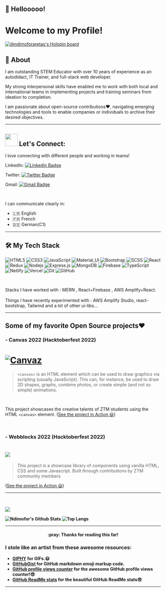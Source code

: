 ##  :wave: Hellooooo!

# Welcome to my Profile!

[![@ndimoforaretas's Holopin board](https://holopin.me/ndimoforaretas)](https://holopin.io/@ndimoforaretas)





## 🧐 About
I am outstanding STEM Educator with over 10 years of experience as an autodidact, IT Trainer, and full-stack web developer.

My strong interpersonal skills have enabled me to work with both local and international teams in implementing projects and training seminars from ideation to completion. 

I am passionate about open-source contributions❤️, navigating emerging technologies and tools to enable companies or individuals to archive their desired objectives.

<hr/>

## <img src="https://media.giphy.com/media/LnQjpWaON8nhr21vNW/giphy.gif" width="40"> Let's Connect:
 I love connecting with different people and working in teams!
 
LinkedIn: [![Linkedin Badge](https://img.shields.io/badge/-Ndimofor_Aretas-blue?style=flat-square&logo=Linkedin&logoColor=white&link=https://www.linkedin.com/in/ndimofor-ndimofor-aretas-360917119/)](https://www.linkedin.com/in/ndimofor-ndimofor-aretas-360917119/)

Twitter: [![Twitter Badge](https://img.shields.io/badge/-@aretasndi-1ca0f1?style=flat-square&labelColor=1ca0f1&logo=twitter&logoColor=white&link=https://twitter.com/aretasndi)](https://twitter.com/aretasndi)

Gmail: [![Gmail Badge](https://img.shields.io/badge/-ndimaret@gmail.com-c14438?style=flat-square&logo=Gmail&logoColor=white&link=mailto:ndimaret@gmail.com)](mailto:ndimaret@gmail.com)

<br>

 I can communicate clearly in:
 
 - 🇱🇷 English
 - 🇫🇷 French
 - 🇩🇪 German(C1)
  

  <hr/>

## 🛠️ My Tech Stack 

![HTML5](https://img.shields.io/badge/-HTML5-black?style=flat-square&logo=html5&logoColor=white)
![CSS3](https://img.shields.io/badge/-CSS3-black?style=flat-square&logo=css3)
![JavaScript](https://img.shields.io/badge/-JavaScript-black?style=flat-square&logo=javascript)
![Material_UI](https://img.shields.io/badge/-Material_UI-black?style=flat-square&logo=material-ui)
![Bootstrap](https://img.shields.io/badge/-Bootstrap-black?style=flat-square&logo=bootstrap)
![SCSS](https://img.shields.io/badge/-SCSS-black?style=flat-square&logo=SASS)
![React](https://img.shields.io/badge/-React-black?style=flat-square&logo=react)
![Redux](https://img.shields.io/badge/-Redux-black?style=flat-square&logo=Redux)
![Nodejs](https://img.shields.io/badge/-Nodejs-black?style=flat-square&logo=Node.js)
![Express.js](https://img.shields.io/badge/-Express-black?style=flat-square&logo=expressjs)
![MongoDB](https://img.shields.io/badge/-MongoDB-black?style=flat-square&logo=mongodb)
![Firebase](https://img.shields.io/badge/-Firebase-black?style=flat-square&logo=Firebase)
![TypeScript](https://img.shields.io/badge/-TypeScript-000000?style=flat&logo=typescript)
![Netlify](https://img.shields.io/badge/-Netlify-black?style=flat-square&logo=netlify)
![Vercel](https://img.shields.io/badge/-Vercel-black?style=flat-square&logo=vercel)
![Git](https://img.shields.io/badge/-Git-black?style=flat-square&logo=git)
![GitHub](https://img.shields.io/badge/-GitHub-black?style=flat-square&logo=github)
  
 <br>

Stacks I have worked with : MERN , React+Firebase , AWS Amplify+React.
<br/>  
Things I have recently experimented with : AWS Amplify Studio, react-bootstrap, Tailwind and a lot of other ui-libs...

  
<hr/>



  
## Some of my favorite Open Source projects❤️

### - Canvas 2022 (Hacktoberfest 2022)


# [![Canvaz](https://img.shields.io/badge/CREATIVE%20CSS%20PROJECT-Canvas-4E3188?style=for-the-badge&logo=CSS3)](https://github.com/zero-to-mastery/canvas-2022)
  
> `<canvas>` is an HTML element which can be used to draw graphics via scripting (usually JavaScript). This can, for instance, be used to draw 2D shapes, graphs, combine photos, or create simple (and not so simple) animations.
 
  <br>
  
This project showcases the creative talents of ZTM students using the HTML `<canvas>` element.  ([See the project in Action 😃](https://zero-to-mastery.github.io/canvas-2022/))
  
<br>
  
### - Webblocks 2022 (Hacktoberfest 2022)
# ![](https://img.shields.io/badge/Html%20%26%20Javascript%20%26%20CSS%20PROJECT-WebBlocks-00adb5?style=for-the-badge&logo=JavaScript)
 > This project is a showcase library of components using vanilla HTML, CSS and some Javascript.  Built through contributions by ZTM community members


([See the project in Action 😃](https://zero-to-mastery.github.io/webblocks-2022/))
  <b>
 
<hr/>
  
<br>

![](https://komarev.com/ghpvc/?username=ndimoforaretas&color=fa0760)
<br>


  
![Ndimofor's Github Stats](https://github-readme-stats.vercel.app/api?username=ndimoforaretas&theme=radical&count_private=true&show_icons=true&include_all_commits=true)
![Top Langs](https://github-readme-stats.vercel.app/api/top-langs/?username=ndimoforaretas&hide=TeX&layout=compact)

 <hr/>
  
<h4 align="center"> :pray: Thanks for reading this far!</h4>

<!-- Credits -->
### I stole like an artist from these awesome resources:
- [**GIPHY**](https://giphy.com/) for GIFs.:smiley:
- [**GitHubGist**](https://gist.github.com/rxaviers/7360908) for GitHub markdown emoji markup code.
- [**GitHub profile views counter**](https://github.com/antonkomarev/github-profile-views-counter) for the awesome GitHub profile views counter!:sunglasses:
- [**GitHub ReadMe stats**](https://github.com/anuraghazra/github-readme-stats) for the beautiful GitHub ReadMe stats:sunglasses:

<hr/>

<!---
ndimoforaretas/ndimoforaretas is a ✨ special ✨ repository because its `README.md` (this file) appears on your GitHub profile.
You can click the Preview link to take a look at your changes.
--->
